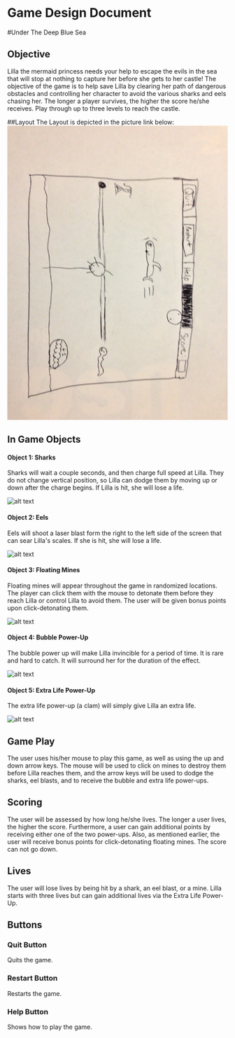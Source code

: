 # Game Design Document

#Under The Deep Blue Sea

## Objective
Lilla the mermaid princess needs your help to escape the evils in the sea that will stop at nothing to capture her before
she gets to her castle!  The objective of the game is to help save Lilla by clearing her path of dangerous obstacles and 
controlling her character to avoid the various sharks and eels chasing her.  The longer a player survives, the higher the 
score he/she receives.  Play through up to three levels to reach the castle.

##Layout
The Layout is depicted in the picture link below:
![alt text](GamePictures/Layout.jpeg "Game Layout")

## In Game Objects
#### Object 1: Sharks
Sharks will wait a couple seconds, and then charge full speed at Lilla.  They do not change vertical position, so Lilla can
dodge them by moving up or down after the charge begins.  If Lilla is hit, she will lose a life.

![alt text](http://static.gamesradar.com/images/mb/GamesRadar/us/Features/2009/08/SHARK%20WEEK/What%20is%20Shark%20Week/ART/Finished/Jaws_PS2_37--article_image.jpg "Shark")

#### Object 2: Eels
Eels will shoot a laser blast form the right to the left side of the screen that can sear Lilla's scales.  If she is hit,
she will lose a life.

![alt text](http://www.sustainablesushi.net/wp-content/uploads/2008/12/eel.jpg "Eel")

#### Object 3: Floating Mines
Floating mines will appear throughout the game in randomized locations.  The player can click them with the mouse to detonate
them before they reach Lilla or control Lilla to avoid them.  The user will be given bonus points upon click-detonating them.

![alt text](http://t1.ftcdn.net/jpg/00/23/84/44/400_F_23844445_VauD0LZSItqtxjGYF2N8hzdM4LLzlPh7.jpg "Floating Mine")
  
#### Object 4: Bubble Power-Up
The bubble power up will make Lilla invincible for a period of time.  It is rare and hard to catch.  It will surround her
for the duration of the effect.

![alt text](http://esriaustralia.files.wordpress.com/2011/09/bubble.jpg "Bubble")

#### Object 5: Extra Life Power-Up
The extra life power-up (a clam) will simply give Lilla an extra life.

![alt text](http://etc.usf.edu/clipart/62000/62031/62031_clam_lg.gif "Clam")

## Game Play
The user uses his/her mouse to play this game, as well as using the up and down arrow keys.  The mouse will be used to click
on mines to destroy them before Lilla reaches them, and the arrow keys will be used to dodge the sharks, eel blasts, and to 
receive the bubble and extra life power-ups.

## Scoring
The user will be assessed by how long he/she lives. The longer a user lives, the higher the score.  Furthermore, a user can
gain additional points by receiving either one of the two power-ups.  Also, as mentioned earlier, the user will receive bonus
points for click-detonating floating mines.  The score can not go down.

## Lives
The user will lose lives by being hit by a shark, an eel blast, or a mine.  Lilla starts with three lives but can gain 
additional lives via the Extra Life Power-Up.

## Buttons
### Quit Button
Quits the game.
### Restart Button
Restarts the game.
### Help Button
Shows how to play the game.

